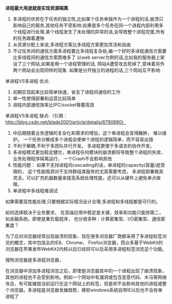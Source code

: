 
**进程最大用途就是实现资源隔离**.

1.  多进程的优势在于任务的独立性,比如某个任务单独作为一个进程的话,崩溃只影响自己的服务,其他任务不受影响.如果是多个任务在同一个进程内部利用多个线程进行处理,某个线程发生了未处理的异常的话,会导致整个进程完蛋,所有的任务跟着遭殃
2.  从资源分配上来说,多进程方案比多线程方案更加灵活和自由
3.  不过任务间的通信方面多进程要比多线程复杂些,编一个好的多进程通信方案要比多线程间的通信方案困难多了
    以web server为例的话,比如我的服务器上架设了三个网站,如果是用一个进程管理的话, 网站A遭受攻击死掉了,意味着另外两个网站会出现同样的现象. 如果是分开独立的进程的话,三个网站互不影响


单进程VS多进程   优点:

1. 初期实现起来比较简单快速，省去了进程间通信的工作
2. 单一性使得部署和运营比较简单
3. 进程内部通信效率比IPC/socket等要高效

单进程VS多进程   缺点:（引用：http://blog.csdn.net/blade2001/article/details/6790890）

1. 中后期随着业务逻辑的复杂化和需求的增加，这个单进程会变得臃肿， 难以维护。 一个任务分解成多个进程会使单个进程的逻辑简单，而不容易出错
2. 不利于解耦,不利于多团队并行开发。 多进程更便于多语言的协作开发。
3. 多进程模式更加稳定健壮，单进程任何模块的崩溃都将导致整个进程的失效，业务处理程序隔离运行， 一个Crash不会影响其他
4. 性能问题： 如果不支持进程间cascading的话，单进程的capacity(容量)是受限的， 这个性能瓶颈对于支持群组类服务的尤其需要考虑。
   多进程部署极其灵活，可以扩充机器数量来提高系统处理性能，还可以从硬件上避免单点故障。
5. 单进程中多线程难调试

如果需要高性能处理,只要根据实际情况设计合理,多进程和多线程都是可行的。

如何选择取决于业务要求， 在高端应用中稳定是关键，效率和功能只能排第二， 如金融系统。即使是重负载程序，
也分很多种：计算密集型、I/O密集型、通信密集度？



为了应对浏览器经常出现崩溃的现象，现在很多浏览器厂商都采用了多进程标签浏览的概念，其中包括主的IE8、Chrome、 Firefox浏览器，而众多基于WebKit的浏览器在苹果发布WebKit2内核以后已经将可以后采用多进程标签浏览这个功能。

搜狗浏览器是多进程浏览器，

在浏览器中添加多进程浏览之后，即使是浏览器其中的一个进程出现了崩溃现象，其他的进程也不会受到影响。例如一个网站中有漏洞或包含恶意代码、木马等网络攻击，有可能摧毁当前运行在这个网站上的标签，但是却不会影响其他的进程或整个浏览器。多进程是浏览器发展趋势，微软windows系统自带IE以后也不会有单进程了